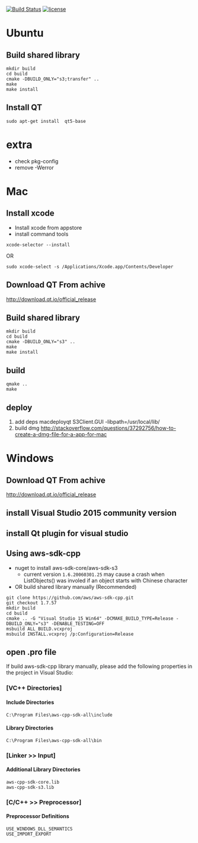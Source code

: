 
[![Build Status](https://ci.appveyor.com/api/projects/status/github/journeymidnight/s3clientgui?branch=master&svg=true)](https://ci.appveyor.com/project/thesues/s3clientgui) 
[![license](https://img.shields.io/github/license/journeymidnight/s3clientgui.svg)](https://github.com/journeymidnight/s3clientgui/blob/master/LICENSE)

# Ubuntu

## Build shared library

```
mkdir build
cd build
cmake -DBUILD_ONLY="s3;transfer" ..
make
make install
```

## Install QT

```
sudo apt-get install  qt5-base

```

# extra

+ check pkg-config
+ remove -Werror


# Mac

## Install xcode

+ Install xcode from appstore
+ install command tools
```
xcode-selector --install
```
OR
```
sudo xcode-select -s /Applications/Xcode.app/Contents/Developer
```

## Download QT From achive
http://download.qt.io/official_release


## Build shared library

```
mkdir build
cd build
cmake -DBUILD_ONLY="s3" ..
make
make install
```


## build

```
qmake ..
make
```

## deploy

1. add deps
macdeployqt S3Client.GUI -libpath=/usr/local/lib/
2. build dmg
http://stackoverflow.com/questions/37292756/how-to-create-a-dmg-file-for-a-app-for-mac


# Windows

## Download QT From achive
http://download.qt.io/official_release


## install Visual Studio 2015 community version 

## install Qt plugin for visual studio

## Using aws-sdk-cpp
* nuget to install aws-sdk-core/aws-sdk-s3
  * current version `1.6.20060301.25` may cause a crash when ListObjects() was involed if an object starts with Chinese character
* OR build shared library manually (Recommended)

```
git clone https://github.com/aws/aws-sdk-cpp.git
git checkout 1.7.57
mkdir build
cd build
cmake .. -G "Visual Studio 15 Win64" -DCMAKE_BUILD_TYPE=Release -DBUILD_ONLY="s3" -DENABLE_TESTING=OFF
msbuild ALL_BUILD.vcxproj
msbuild INSTALL.vcxproj /p:Configuration=Release
```

## open .pro file
If build aws-sdk-cpp library manually, please add the following properties in the project in Visual Studio:

### [VC++ Directories]
#### Include Directories
```
C:\Program Files\aws-cpp-sdk-all\include
```
#### Library Directories
```
C:\Program Files\aws-cpp-sdk-all\bin
```

### [Linker >> Input]
#### Additional Library Directories
```
aws-cpp-sdk-core.lib
aws-cpp-sdk-s3.lib
```

### [C/C++ >> Preprocessor]
#### Preprocessor Definitions
```
USE_WINDOWS_DLL_SEMANTICS
USE_IMPORT_EXPORT
```
